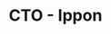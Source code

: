 ---
title: "CTO - Ippon"
company: "Ippon"
role: "CTO"
start_date: "2024-01-01"
end_date: ""
current: true
location: "France"
type: "full-time"
order: 1
skills:
  - "Leadership"
  - "Management"
  - "Strategy"
  - "Partnership"
description: "Direction technique d'une équipe de consultants. Leadership d'agence, management d'équipe, recrutement et engagement client. Développement de l'offre technologique et des partenariats stratégiques."
achievements:
  - "Direction d'une équipe de 35+ consultants"
  - "Développement de l'offre cloud et data"
  - "Mise en place de partenariats stratégiques"
  - "Croissance de 30% du chiffre d'affaires technique"
---